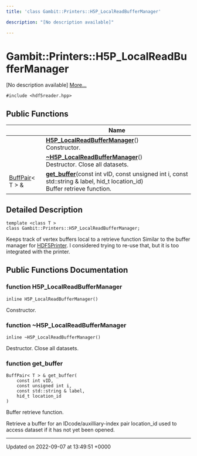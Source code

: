 ```yaml
---
title: 'class Gambit::Printers::H5P_LocalReadBufferManager'

description: "[No description available]"

---
```


# Gambit::Printers::H5P_LocalReadBufferManager





[No description available] [More...](#detailed-description)


`#include <hdf5reader.hpp>`

## Public Functions

|                | Name           |
| -------------- | -------------- |
| | **[H5P_LocalReadBufferManager](/documentation/code/classes/classgambit_1_1printers_1_1h5p__localreadbuffermanager/#function-h5p-localreadbuffermanager)**()<br>Constructor.  |
| | **[~H5P_LocalReadBufferManager](/documentation/code/classes/classgambit_1_1printers_1_1h5p__localreadbuffermanager/#function-h5p-localreadbuffermanager)**()<br>Destructor. Close all datasets.  |
| [BuffPair](/documentation/code/classes/structgambit_1_1printers_1_1buffpair/)< T > & | **[get_buffer](/documentation/code/classes/classgambit_1_1printers_1_1h5p__localreadbuffermanager/#function-get-buffer)**(const int vID, const unsigned int i, const std::string & label, hid_t location_id)<br>Buffer retrieve function.  |

## Detailed Description

```
template <class T >
class Gambit::Printers::H5P_LocalReadBufferManager;
```


Keeps track of vertex buffers local to a retrieve function Similar to the buffer manager for [HDF5Printer](/documentation/code/classes/classgambit_1_1printers_1_1hdf5printer/). I considered trying to re-use that, but it is too integrated with the printer. 

## Public Functions Documentation

### function H5P_LocalReadBufferManager

```
inline H5P_LocalReadBufferManager()
```

Constructor. 

### function ~H5P_LocalReadBufferManager

```
inline ~H5P_LocalReadBufferManager()
```

Destructor. Close all datasets. 

### function get_buffer

```
BuffPair< T > & get_buffer(
    const int vID,
    const unsigned int i,
    const std::string & label,
    hid_t location_id
)
```

Buffer retrieve function. 

Retrieve a buffer for an IDcode/auxilliary-index pair location_id used to access dataset if it has not yet been opened. 


-------------------------------

Updated on 2022-09-07 at 13:49:51 +0000